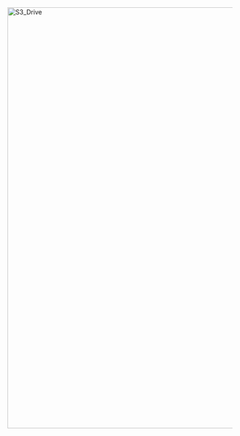<img width="944" alt="S3_Drive" src="https://github.com/user-attachments/assets/0c34578f-d6fe-4c84-bc0f-88565ee028b9" />
